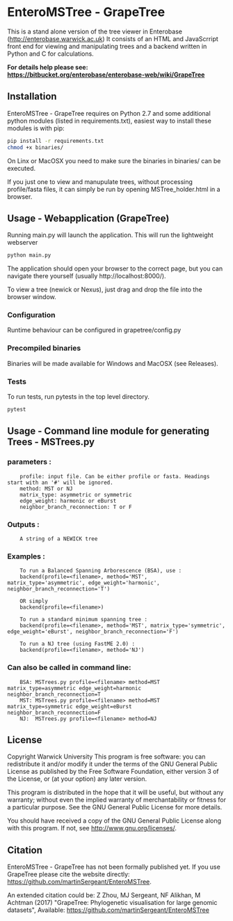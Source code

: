 # EnteroMSTree - GrapeTree

This is a stand alone version of the tree viewer in Enterobase (http://enterobase.warwick.ac.uk)
It consists of an HTML and JavaScrript front end for viewing and manipulating trees 
and a backend written in Python and C for calculations.

**For details help please see: https://bitbucket.org/enterobase/enterobase-web/wiki/GrapeTree**

## Installation 
EnteroMSTree - GrapeTree requires on Python 2.7 and some additional python
modules (listed in requirements.txt), easiest way to install these modules is
with pip:

```bash
pip install -r requirements.txt
chmod +x binaries/

```
On Linx or MacOSX you need to make sure the binaries in binaries/ can be executed.

If you just one to view and manupulate trees, without processing profile/fasta files,
it can simply be run by opening MSTree_holder.html in a browser.


## Usage - Webapplication (GrapeTree)
Running main.py will launch the application. This will run the lightweight webserver 
```bash
python main.py

```

The application should open your browser to the correct page, but you can navigate 
there yourself (usually http://localhost:8000/). 

To view a tree (newick or Nexus), just drag and drop the file into the browser 
window. 

### Configuration
Runtime behaviour can be configured in grapetree/config.py 

### Precompiled binaries 
Binaries will be made available for Windows and MacOSX (see Releases).


### Tests
To run tests, run pytests in the top level directory.
```bash
pytest

```

## Usage - Command line module for generating Trees - MSTrees.py
### parameters :
        profile: input file. Can be either profile or fasta. Headings start with an '#' will be ignored. 
        method: MST or NJ
        matrix_type: asymmetric or symmetric
        edge_weight: harmonic or eBurst
        neighbor_branch_reconnection: T or F
    
### Outputs :
        A string of a NEWICK tree
    
### Examples :
        To run a Balanced Spanning Arborescence (BSA), use :
        backend(profile=<filename>, method='MST', matrix_type='asymmetric', edge_weight='harmonic', neighbor_branch_reconnection='T')
    
        OR simply
        backend(profile=<filename>)
        
        To run a standard minimum spanning tree :
        backend(profile=<filename>, method='MST', matrix_type='symmetric', edge_weight='eBurst', neighbor_branch_reconnection='F')
        
        To run a NJ tree (using FastME 2.0) :
        backend(profile=<filename>, method='NJ')
    
### Can also be called in command line:
        BSA: MSTrees.py profile=<filename> method=MST matrix_type=asymmetric edge_weight=harmonic neighbor_branch_reconnection=T
        MST: MSTrees.py profile=<filename> method=MST matrix_type=symmetric edge_weight=eBurst neighbor_branch_reconnection=F
        NJ:  MSTrees.py profile=<filename> method=NJ


## License
Copyright Warwick University
This program is free software: you can redistribute it and/or modify it under the terms of the GNU General Public License as published by the Free Software Foundation, either version 3 of the License, or (at your option) any later version.

This program is distributed in the hope that it will be useful, but without any warranty; without even the implied warranty of merchantability or fitness for a particular purpose. See the GNU General Public License for more details.

You should have received a copy of the GNU General Public License along with this program.  If not, see <http://www.gnu.org/licenses/>.


## Citation
EnteroMSTree - GrapeTree has not been formally published yet. If you use GrapeTree please cite the website directly: https://github.com/martinSergeant/EnteroMSTree.

An extended citation could be:
Z Zhou,  MJ Sergeant, NF Alikhan, M Achtman  (2017) "GrapeTree: Phylogenetic visualisation for large genomic datasets", Available: https://github.com/martinSergeant/EnteroMSTree
